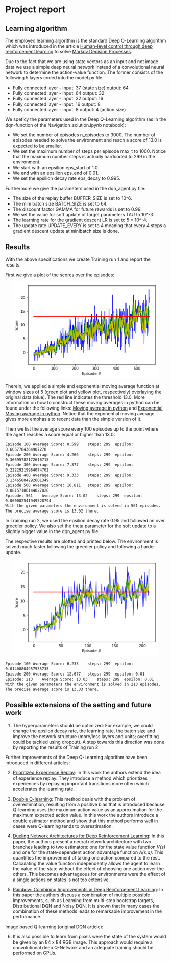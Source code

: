 # Project report

## Learning algorithm

The employed learning algorithm is the standard Deep Q-Learning algorithm which was introduced in the article [Human-level control through deep reinforcement learning](https://storage.googleapis.com/deepmind-media/dqn/DQNNaturePaper.pdf) to solve [Markov Decision Processes](https://en.wikipedia.org/wiki/Markov_decision_process).

Due to the fact that we are using state vectors as an input and not image data we use a simple deep neural network instead of a convolutional neural network to determine the action-value function. The former consists of the following 5 layers coded into the model.py file:

- Fully connected layer - input: 37 (state size) output: 64
- Fully connected layer - input: 64 output: 32
- Fully connected layer - input: 32 output: 16
- Fully connected layer - input: 16 output: 8
- Fully connected layer - input: 8 output: 4 (action size)

We speficy the parameters used in the Deep Q-Learning algorithm (as in the dqn-function of the Navigation_solution.ipynb notebook):

- We set the number of episodes n_episodes to 3000. The number of episodes needed to solve the environment and reach a score of 13.0 is expected to be smaller.
- We set the maximum number of steps per episode max_t to 1000. Notice that the maximum number steps is actually hardcoded to 299 in the environment. 
- We start with an epsilion eps_start of 1.0.
- We end with an epsilion eps_end of 0.01.
- We set the epsilion decay rate eps_decay to 0.995.

Furthermore we give the parameters used in the dqn_agent.py file:

- The size of the replay buffer BUFFER_SIZE is set to 10^6.
- The mini batch size BATCH_SIZE is set to 64.
- The discount factor GAMMA for future rewards is set to 0.99.
- We set the value for soft update of target parameters TAU to 10^-3.
- The learning rate for the gradient descent LR is set to 5 * 10^-4.
- The update rate UPDATE_EVERY is set to 4 meaning that every 4 steps a gradient descent update at minibatch size is done.

## Results

With the above specifications we create Training run 1 and report the results.

First we give a plot of the scores over the episodes:

<p align="center">
  <img width="460" height="300" src="plot1.png">
</p>

Therein, we applied a simple and exponential moving average function at window sizes of 5  (green plot and yellow plot, respectively) overlaying the original data (blue). The red line indicates the threshold 13.0. More information on how to construct these moving averages in python can be found under the following links:
[Moving average in python](https://www.quora.com/How-do-I-perform-moving-average-in-Python) and [Exponential Moving average in python](https://www.youtube.com/watch?v=3y9GESSZmS0). Notice that the exponential moving average gives more emphasis to recent data than the simple version of it.

Then we list the average score every 100 episodes up to the point where the agent reaches a score equal or higher than 13.0: 

```
Episode 100	Average Score: 0.599	steps: 299	epsilon: 0.6057704364907278
Episode 200	Average Score: 4.266	steps: 299	epsilon: 0.36695782172616715
Episode 300	Average Score: 7.377	steps: 299	epsilon: 0.22229219984074702
Episode 400	Average Score: 9.333	steps: 299	epsilon: 0.13465804292601349
Episode 500	Average Score: 10.811	steps: 299	epsilon: 0.08157186144027828
Episode: 561	Average Score: 13.02	steps: 299	epsilon: 0.060082541949528794
With the given parameters the environment is solved in 561 episodes. 	
The precise average score is 13.02 there.
```

In Training run 2, we used the epsilion decay rate 0.95 and followed an over greedier policy. We also set the theta parameter for the soft update to a slightly bigger value in the dqn_agent.py file.

The respective results are plotted and printed below. The environment is solved much faster following the greedier policy and following a harder update.

<p align="center">
  <img width="460" height="300" src="plot2.png">
</p>

```
Episode 100	Average Score: 6.233	steps: 299	epsilon: 0.01408804957535735
Episode 200	Average Score: 12.677	steps: 299	epsilon: 0.01
Episode: 213	Average Score: 13.03	steps: 299	epsilon: 0.01
With the given parameters the environment is solved in 213 episodes. 	
The precise average score is 13.03 there.
```

## Possible extensions of the setting and future work

1. The hyperparameters should be optimized: For example, we could change the epsilon decay rate, the learning rate, the batch size and improve the network structure (more/less layers and units; overfitting could be tackled using dropout). A step towards this direction was done by reporting the results of Training run 2.


Further improvements of the Deep Q-Learning algorithm have been introduced in different articles:

2. [Prioritized Experience Replay](https://arxiv.org/abs/1511.05952): In this work the authors extend the idea of experience replay. They introduce a method which prioritizes experiences by replaying important transitions more often which accelerates the learning rate. 

3. [Double Q-learning](https://papers.nips.cc/paper/3964-double-q-learning): This method deals with the problem of overestimation, resulting from a positive bias that is introduced because Q-learning uses the maximum action value as an approximation for the maximum expected action value. In this work the authors introduce a double estimator method and show that this method performs well in cases were Q-learning tends to overestimation.

4. [Dueling Network Architectures for Deep Reinforcement Learning](https://arxiv.org/abs/1511.06581): In this paper, the authors present a neural network architecture with two branches leading to two estimators: one for the state value function _V(s)_ and one for the state-dependent action advantage function _A(s,a)_. This quantifies the improvement of taking one action compared to the rest. Calculating the value function independently allows the agent to learn the value of the state without the effect of choosing one action over the others. This becomes advantageous for environments were the effect of a single actions on states is not too extensive.

5. [Rainbow: Combining Improvements in Deep Reinforcement Learning](https://arxiv.org/abs/1710.02298): In this paper the authors discuss a combination of multiple possible improvements, such as Learning from multi-step bootstrap targets, Distributional DQN and Noisy DQN. It is shown that in many cases the combination of these methods leads to remarkable improvement in the performance. 

Image based Q-learning (original DQN article):

6. It is also possible to learn from pixels were the state of the system would be given by an 84 x 84 RGB image. This approach would require a convolutional deep Q-Network and an adequate  training should be performed on GPUs.
